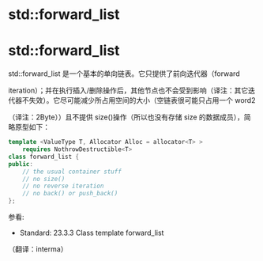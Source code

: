 # std::forward_list

# std::forward_list

std::forward_list 是一个基本的单向链表。它只提供了前向迭代器（forward

iteration）；并在执行插入/删除操作后，其他节点也不会受到影响（译注：其它迭代器不失效）。它尽可能减少所占用空间的大小（空链表很可能只占用一个 word2

（译注：2Byte））且不提供 size()操作（所以也没有存储 size 的数据成员），简略原型如下：

```cpp
template <ValueType T, Allocator Alloc = allocator<T> >
    requires NothrowDestructible<T>
class forward_list {
public:
    // the usual container stuff
    // no size()
    // no reverse iteration
    // no back() or push_back()
}; 
```

参看:

*   Standard: 23.3.3 Class template forward_list

（翻译：interma）
